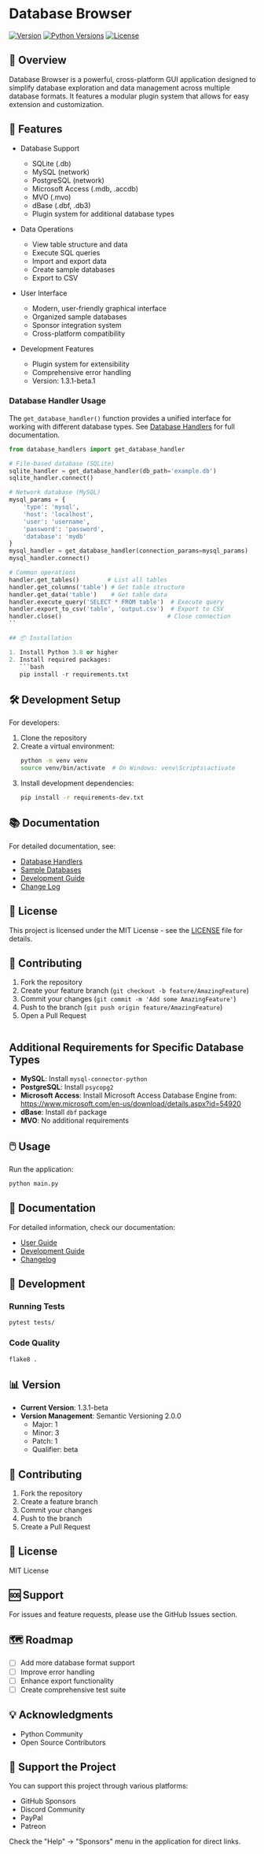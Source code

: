 # Database Browser

[![Version](https://img.shields.io/badge/version-1.3.1--beta.1-blue.svg)](https://semver.org)
[![Python Versions](https://img.shields.io/badge/python-3.8+-blue.svg)](https://www.python.org/downloads/)
[![License](https://img.shields.io/badge/license-MIT-green.svg)](LICENSE)

## 🌟 Overview

Database Browser is a powerful, cross-platform GUI application designed to simplify database exploration and data management across multiple database formats. It features a modular plugin system that allows for easy extension and customization.

## 🚀 Features

- Database Support
  - SQLite (.db)
  - MySQL (network)
  - PostgreSQL (network)
  - Microsoft Access (.mdb, .accdb)
  - MVO (.mvo)
  - dBase (.dbf, .db3)
  - Plugin system for additional database types

- Data Operations
  - View table structure and data
  - Execute SQL queries
  - Import and export data
  - Create sample databases
  - Export to CSV

- User Interface
  - Modern, user-friendly graphical interface
  - Organized sample databases
  - Sponsor integration system
  - Cross-platform compatibility

- Development Features
  - Plugin system for extensibility
  - Comprehensive error handling
  - Version: 1.3.1-beta.1

### Database Handler Usage

The `get_database_handler()` function provides a unified interface for working with different database types. See [Database Handlers](Docs/database_handlers.md) for full documentation.

```python
from database_handlers import get_database_handler

# File-based database (SQLite)
sqlite_handler = get_database_handler(db_path='example.db')
sqlite_handler.connect()

# Network database (MySQL)
mysql_params = {
    'type': 'mysql',
    'host': 'localhost',
    'user': 'username',
    'password': 'password',
    'database': 'mydb'
}
mysql_handler = get_database_handler(connection_params=mysql_params)
mysql_handler.connect()

# Common operations
handler.get_tables()        # List all tables
handler.get_columns('table') # Get table structure
handler.get_data('table')    # Get table data
handler.execute_query('SELECT * FROM table')  # Execute query
handler.export_to_csv('table', 'output.csv')  # Export to CSV
handler.close()                              # Close connection
``

## 📦 Installation

1. Install Python 3.8 or higher
2. Install required packages:
   ```bash
   pip install -r requirements.txt
   ```

## 🛠️ Development Setup

For developers:

1. Clone the repository
2. Create a virtual environment:
   ```bash
   python -m venv venv
   source venv/bin/activate  # On Windows: venv\Scripts\activate
   ```
3. Install development dependencies:
   ```bash
   pip install -r requirements-dev.txt
   ```

## 📚 Documentation

For detailed documentation, see:

- [Database Handlers](Docs/database_handlers.md)
- [Sample Databases](Docs/sample_databases.md)
- [Development Guide](Docs/development.md)
- [Change Log](CHANGELOG.md)

## 📝 License

This project is licensed under the MIT License - see the [LICENSE](LICENSE) file for details.

## 🤝 Contributing

1. Fork the repository
2. Create your feature branch (`git checkout -b feature/AmazingFeature`)
3. Commit your changes (`git commit -m 'Add some AmazingFeature'`)
4. Push to the branch (`git push origin feature/AmazingFeature`)
5. Open a Pull Request
   ```

## Additional Requirements for Specific Database Types

- **MySQL**: Install `mysql-connector-python`
- **PostgreSQL**: Install `psycopg2`
- **Microsoft Access**: Install Microsoft Access Database Engine from: https://www.microsoft.com/en-us/download/details.aspx?id=54920
- **dBase**: Install `dbf` package
- **MVO**: No additional requirements

## 🖱️ Usage

Run the application:
```bash
python main.py
```

## 📝 Documentation

For detailed information, check our documentation:
- [User Guide](docs/index.md)
- [Development Guide](docs/development.md)
- [Changelog](CHANGELOG.md)

## 🔧 Development

### Running Tests
```bash
pytest tests/
```

### Code Quality
```bash
flake8 .
```

## 📊 Version

- **Current Version**: 1.3.1-beta
- **Version Management**: Semantic Versioning 2.0.0
  - Major: 1
  - Minor: 3
  - Patch: 1
  - Qualifier: beta

## 🤝 Contributing

1. Fork the repository
2. Create a feature branch
3. Commit your changes
4. Push to the branch
5. Create a Pull Request

## 📜 License

MIT License

## 🆘 Support

For issues and feature requests, please use the GitHub Issues section.

## 🗺️ Roadmap

- [ ] Add more database format support
- [ ] Improve error handling
- [ ] Enhance export functionality
- [ ] Create comprehensive test suite

## 💡 Acknowledgments

- Python Community
- Open Source Contributors

## 🤝 Support the Project

You can support this project through various platforms:
- GitHub Sponsors
- Discord Community
- PayPal
- Patreon

Check the "Help" → "Sponsors" menu in the application for direct links.
